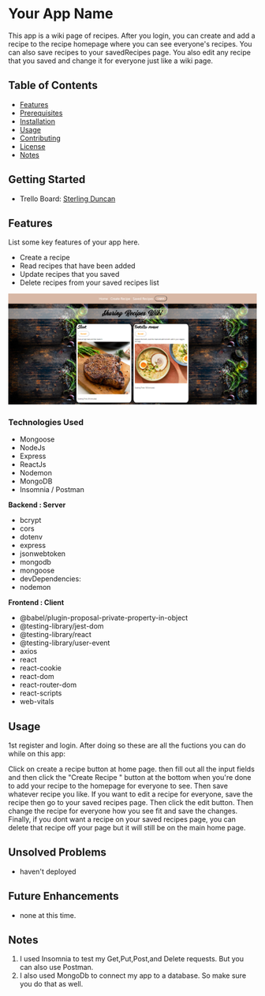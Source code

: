# Your App Name
This app is a wiki page of recipes. After you login, you can create and add a recipe to the recipe homepage where 
you can see everyone's recipes. You can also save recipes to your savedRecipes page. You also edit any recipe that you saved and change it for everyone just like a wiki page.

## Table of Contents

- [Features](#features)
- [Prerequisites](#prerequisites)
- [Installation](#installation)
- [Usage](#usage)
- [Contributing](#contributing)
- [License](#license)
- [Notes](#Notes)

## Getting Started
- Trello Board: [Sterling Duncan](https://trello.com/invite/b/QQDSS6hH/ATTIe22011b98ed3260959cd1a6ba5b7980c8748B35B/mern-stack-app)

## Features

List some key features of your app here.

- Create a recipe 
- Read recipes that have been added
- Update recipes that you saved
- Delete recipes from your saved recipes list

![Screenshot](/client/public/screenshot1.png)

### Technologies Used
- Mongoose
- NodeJs
- Express
- ReactJs
- Nodemon
- MongoDB 
- Insomnia / Postman

**Backend : Server** 
  -  bcrypt
  -  cors
  - dotenv
  -  express
  -  jsonwebtoken
  -  mongodb
  -  mongoose 
  -   devDependencies: 
  -  nodemon

**Frontend : Client**
  -  @babel/plugin-proposal-private-property-in-object
  -  @testing-library/jest-dom
  -  @testing-library/react
  -  @testing-library/user-event
  -  axios
  -  react
  -  react-cookie
  -  react-dom
  -  react-router-dom
  -  react-scripts
  -  web-vitals

## Usage

1st register and login. 
After doing so these are all the fuctions you can do while on this app:

Click on create a recipe button at home page. then fill out all the input fields and then click the 
"Create Recipe " button at the bottom when you're done to add your recipe to the homepage for everyone to see. Then save whatever recipe you like. If you want to edit a recipe for everyone, save the recipe then go to your saved recipes page. Then click the edit button. Then change the recipe for everyone how you see fit and save the changes. Finally, if you dont want a recipe on your saved recipes page, you can delete that recipe off your page but it will still be on the main home page. 

## Unsolved Problems

- haven't deployed

## Future Enhancements

- none at this time.

## Notes

1. I used Insomnia to test my Get,Put,Post,and Delete requests. But you can also use Postman.
2. I also used MongoDb to connect my app to a database. So make sure you do that as well. 